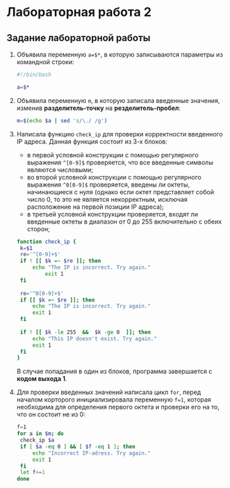 # Лабораторная работа 2

## Задание лабораторной работы

1. Объявила переменную `a=$*`, в которую записываются параметры из командной строки:
   ```bash
   #!/bin/bash

   a=$*
   ```
2. Объявила переменную `m`, в которую записала введенные значения, изменив **разделитель-точку** на **резделитель-пробел**:
   ```bash
   m=$(echo $a | sed 's/\./ /g')
   ```
3. Написала функцию `check_ip` для проверки корректности введенного IP адреса. Данная функция состоит из 3-х блоков:
   - в первой условной конструкции с помощью регулярного выражения `^[0-9]$` проверяется, что все введенные символы являются числовыми;
   - во второй условной конструкции с помощью регулярного выражения `^0[0-9]$` проверяется, введены ли октеты, начинающиеся с нуля (однако если октет представляет собой число 0, то это не является некорректным, исключая расположение на первой позиции IP адреса);
   - в третьей условной конструкции проверяется, входят ли введенные октеты в диапазон от 0 до 255 включительно с обеих сторон;
   ```bash
   function check_ip {
   	k=$1
   	re='^[0-9]+$'
   	if ! [[ $k =~ $re ]]; then
   		echo "The IP is incorrect. Try again."
   	       	exit 1
   	fi
   	
   	re='^0[0-9]+$'
   	if [[ $k =~ $re ]]; then
   		echo "The IP is incorrect. Try again."
   		exit 1
   	fi
   	
   	if ! [[ $k -le 255  &&  $k -ge 0  ]]; then
   		echo "This IP doesn't exist. Try again."
   		exit 1
   	fi
   }
   ```
   В случае попадания в один из блоков, программа завершается с **кодом выхода 1**.

4. Для проверки введенных значений написала цикл `for`, перед началом корторого инициализировала переменную `f=1`, которая необходима для определения первого октета и проверки его на то, что он состоит не из 0:
   ```bash
   f=1
   for a in $m; do
   	check_ip $a
   	if [ $a -eq 0 ] && [ $f -eq 1 ]; then
   		echo "Incorrect IP-adress. Try again."
   		exit 1
   	fi
   	let f+=1
   done
   ```
